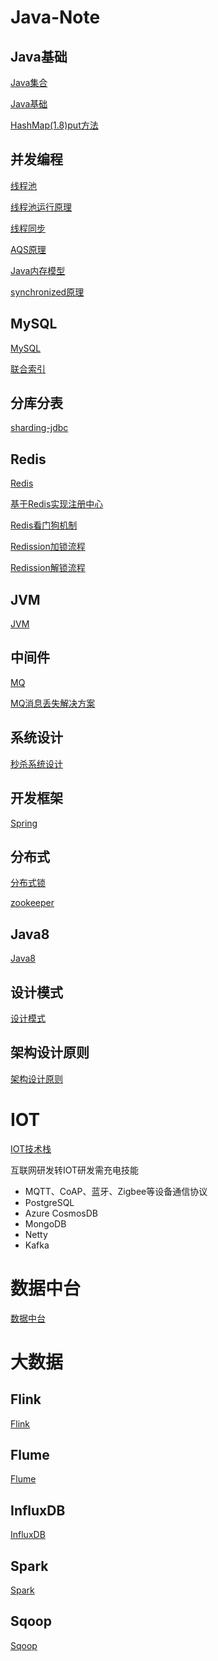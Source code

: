 # Java-Note

## Java基础

[Java集合](https://www.processon.com/view/link/5d63e96ce4b0869fa423046e)

[Java基础](https://www.processon.com/view/link/5d67c27ee4b09176f3046929)

[HashMap(1.8)put方法](https://www.processon.com/view/link/5d61555ae4b0d780770ad813)



## 并发编程

[线程池](https://www.processon.com/view/link/5ede3ec707912965e7d9d183)

[线程池运行原理](https://www.processon.com/view/link/5d627381e4b0869fa42167e0)

[线程同步](https://www.processon.com/view/link/5d6b4187e4b0ee8929c3e8ca)

[AQS原理](https://www.processon.com/view/link/5eed73416376891e81da1526)

[Java内存模型](https://www.processon.com/view/link/5eed8362e401fd1fd2a1a8b2)

[synchronized原理](https://www.processon.com/view/link/5d6cae12e4b0ee8929c4ddc9)



## MySQL

[MySQL](https://www.processon.com/view/link/5d64b089e4b051fcd68f4c2a)

[联合索引](https://www.processon.com/view/link/5d62307ee4b09965fad009e5)



## 分库分表

[sharding-jdbc](https://github.com/lwl888/Java-Note/blob/master/sharding-jdbc.md)



## Redis

[Redis](https://www.processon.com/view/link/5d97f75ae4b03d4e28a6ccd8)

[基于Redis实现注册中心](https://www.processon.com/view/link/5eeeb34df346fb1ae572135b)

[Redis看门狗机制](https://www.processon.com/view/link/5efbbd3707912929cb687370)

[Redission加锁流程](https://www.processon.com/view/link/5d667bd1e4b0fc50cf9ec1af)

[Redission解锁流程](https://www.processon.com/view/link/5d668f60e4b0b951eda53850)

## JVM

[JVM](https://www.processon.com/view/link/5d6a18b9e4b051fcd68fc23d)



## 中间件

[MQ](https://www.processon.com/view/link/5dac5afee4b03d4e28a91ed3)

[MQ消息丢失解决方案](https://www.processon.com/view/link/5eef17db07912929cb52dfdc)



## 系统设计

[秒杀系统设计](https://www.processon.com/view/link/5e1aff41e4b061a80c7451e3)



## 开发框架

[Spring](https://www.processon.com/view/link/5ede50445653bb2925899a0b)



## 分布式

[分布式锁](https://www.processon.com/view/link/5e80af41e4b012e940b1314d)

[zookeeper](https://www.processon.com/view/link/5f2b4bdb0791297d38d7eb03)

## Java8

[Java8](https://github.com/lwl888/Java-Note/blob/master/Java8.md)

## 设计模式

[设计模式](https://github.com/lwl888/Java-Note/blob/master/设计模式.md)

## 架构设计原则

[架构设计原则](https://github.com/lwl888/Java-Note/blob/master/架构设计原则.md)

# IOT

[IOT技术栈](https://www.processon.com/view/link/6075970e0791293688807aa8)

互联网研发转IOT研发需充电技能

- MQTT、CoAP、蓝牙、Zigbee等设备通信协议
- PostgreSQL
- Azure CosmosDB
- MongoDB
- Netty
- Kafka

# 数据中台

[数据中台](https://github.com/lwl888/Java-Note/blob/master/%E6%95%B0%E6%8D%AE%E4%B8%AD%E5%8F%B0.md)

# 大数据

## Flink

 [Flink](https://github.com/lwl888/Java-Note/blob/master/Flink.md)

## Flume

[Flume](https://github.com/lwl888/Java-Note/blob/master/Flume.md)

## InfluxDB

[InfluxDB](https://github.com/lwl888/Java-Note/blob/master/InfluxDB.md)

## Spark

[Spark](https://github.com/lwl888/Java-Note/blob/master/Spark.md)

## Sqoop

[Sqoop](https://github.com/lwl888/Java-Note/blob/master/Sqoop.md)

